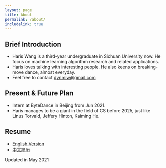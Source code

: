 ```yaml
---
layout: page
title: About
permalink: /about/
includelink: true
---
```


## Brief Introduction
- Haris Wang is a third-year undergraduate in Sichuan University now. He focus on machine learning algorithm research and related applications.
- Haris loves talking with interesting people. He also keens on breaking-move dance, almost everyday.
- Feel free to contact [dynmiw@gmail.com](dynmiw@gmail.com)

## Present & Future Plan
- Intern at ByteDance in Beijing from Jun 2021. 
- Haris manages to be a giant in the field of CS before 2025, just like Linus Torvald, Jeffery Hinton, Kaiming He.

## Resume
- [English Version](https://github.com/Dynmi/Dynmi.github.io/blob/master/resume_wanghan_EN.pdf)
- [中文简历](https://github.com/Dynmi/Dynmi.github.io/blob/master/resume_wanghan_CN.pdf)


Updated in May 2021